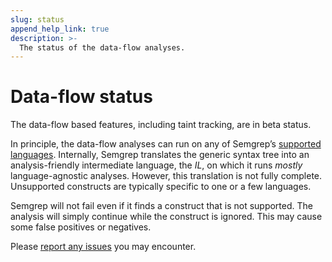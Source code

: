 ```yaml
---
slug: status
append_help_link: true
description: >-
  The status of the data-flow analyses.
---
```


# Data-flow status

The data-flow based features, including taint tracking, are in beta status.

In principle, the data-flow analyses can run on any of Semgrep’s [supported languages](../../status.md). Internally, Semgrep translates the generic syntax tree into an analysis-friendly intermediate language, the _IL_, on which it runs _mostly_ language-agnostic analyses. However, this translation is not fully complete. Unsupported constructs are typically specific to one or a few languages.

Semgrep will not fail even if it finds a construct that is not supported. The analysis will simply continue while the construct is ignored. This may cause some false positives or negatives.

Please [report any issues](https://github.com/returntocorp/semgrep/issues/new/choose) you may encounter.